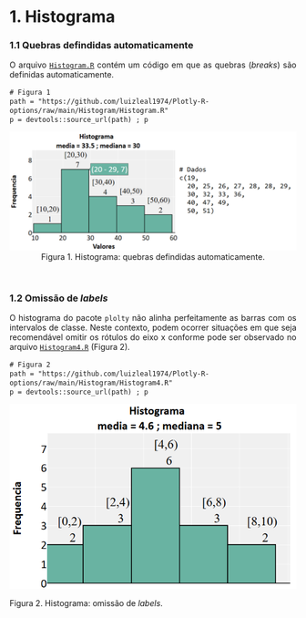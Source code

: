# 1. Histograma

<p></p>

### 1.1 Quebras defindidas automaticamente

<p align="justify">O arquivo <a target='_blank' rel='noopener noreferrer' href='https://github.com/luizleal1974/Plotly-R-options/blob/main/Histogram/Histogram.R'><code>Histogram.R</code></a> contém um código em que as quebras (<i>breaks</i>) são definidas automaticamente.</p>

```{r}
# Figura 1
path = "https://github.com/luizleal1974/Plotly-R-options/raw/main/Histogram/Histogram.R"
p = devtools::source_url(path) ; p
```

<p align="center">
<img src="/Histogram/Histogram.png" alt="Drawing"/>
Figura 1. Histograma: quebras defindidas automaticamente.
</p>

</br>


### 1.2 Omissão de <i>labels</i>

<p align="justify">O histograma do pacote <code>plolty</code> não alinha perfeitamente as barras com os intervalos de classe. Neste contexto, podem ocorrer situações em que seja recomendável omitir os rótulos do eixo x conforme pode ser observado no arquivo <a target='_blank' rel='noopener noreferrer' href='https://github.com/luizleal1974/Plotly-R-options/blob/main/Histogram/Histogram4.R'><code>Histogram4.R</code></a> (Figura 2).</p>

```{r}
# Figura 2
path = "https://github.com/luizleal1974/Plotly-R-options/raw/main/Histogram/Histogram4.R"
p = devtools::source_url(path) ; p
```

<p align="center">
<img src="/Histogram/Histogram4.png" alt="Drawing"/>

Figura 2. Histograma: omissão de <i>labels</i>.
</p>


</br>

</br>
